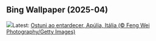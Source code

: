 ## Bing Wallpaper (2025-04)
![](https://www.bing.com/th?id=OHR.ItalyOstuni_PT-BR1632629962_UHD.jpg&w=1000)Latest: [Ostuni ao entardecer, Apúlia, Itália (© Feng Wei Photography/Getty Images)](https://www.bing.com/th?id=OHR.ItalyOstuni_PT-BR1632629962_UHD.jpg)